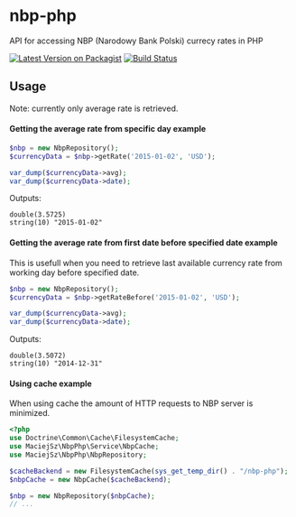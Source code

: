 # nbp-php

API for accessing NBP (Narodowy Bank Polski) currecy rates in PHP

[![Latest Version on Packagist][ico-version]][link-packagist]
[![Build Status][ico-travis]][link-travis]

## Usage
Note: currently only average rate is retrieved.
#### Getting the average rate from specific day example
```php
$nbp = new NbpRepository();
$currencyData = $nbp->getRate('2015-01-02', 'USD');

var_dump($currencyData->avg);
var_dump($currencyData->date);
```

Outputs:
```
double(3.5725)
string(10) "2015-01-02"
```

#### Getting the average rate from first date before specified date example
This is usefull when you need to retrieve last available currency rate from working day before specified date.
```php
$nbp = new NbpRepository();
$currencyData = $nbp->getRateBefore('2015-01-02', 'USD');

var_dump($currencyData->avg);
var_dump($currencyData->date);
```

Outputs:
```
double(3.5072)
string(10) "2014-12-31"
```
#### Using cache example

When using cache the amount of HTTP requests to NBP server is minimized.

```php
<?php
use Doctrine\Common\Cache\FilesystemCache;
use MaciejSz\NbpPhp\Service\NbpCache;
use MaciejSz\NbpPhp\NbpRepository;

$cacheBackend = new FilesystemCache(sys_get_temp_dir() . "/nbp-php");
$nbpCache = new NbpCache($cacheBackend);

$nbp = new NbpRepository($nbpCache);
// ...
```

[ico-version]:https://img.shields.io/packagist/v/maciej-sz/nbp-php.svg?style=plastic
[ico-travis]:https://img.shields.io/travis/maciej-sz/nbp-php/master.svg?style=plastic

[link-packagist]:https://packagist.org/packages/maciej-sz/nbp-php
[link-travis]:https://travis-ci.org/maciej-sz/nbp-php.svg?branch=master
